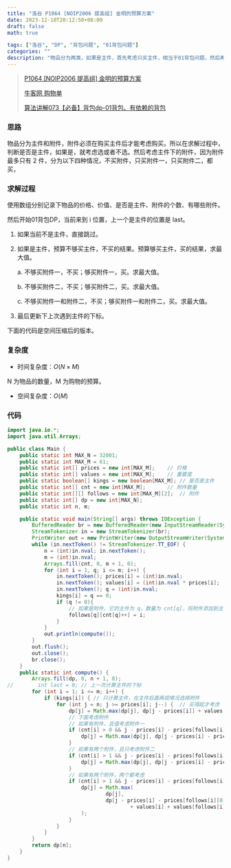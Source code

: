 ```yaml
---
title: "洛谷 P1064 [NOIP2006 提高组] 金明的预算方案"
date: 2023-12-10T20:12:50+08:00
draft: false
math: true

tags: ["洛谷", "DP", "背包问题", "01背包问题"]
categories: ""
description: "物品分为两类，如果是主件，首先考虑只买主件，相当于01背包问题，然后再考虑主件下的附件；如果是附件，直接逃过。"
---
```


> [P1064 [NOIP2006 提高组] 金明的预算方案](https://www.luogu.com.cn/problem/P1064)
>
> [牛客网 购物单](https://www.nowcoder.com/practice/f9c6f980eeec43ef85be20755ddbeaf4)
>
> [算法讲解073【必备】背包dp-01背包、有依赖的背包](https://www.bilibili.com/list/)


### 思路

物品分为主件和附件，附件必须在购买主件后才能考虑购买。所以在求解过程中，判断是否是主件，如果是，就考虑选或者不选。然后考虑主件下的附件，因为附件最多只有 2 件，分为以下四种情况，不买附件，只买附件一，只买附件二，都买，

### 求解过程

使用数组分别记录下物品的价格、价值、是否是主件、附件的个数、有哪些附件。

然后开始01背包DP，当前来到 i 位置，上一个是主件的位置是 last。

1. 如果当前不是主件，直接跳过。
2. 如果是主件，预算不够买主件，不买的结果。预算够买主件，买的结果，求最大值。
   
   a. 不够买附件一，不买；够买附件一，买。求最大值。

   b. 不够买附件二，不买；够买附件二，买。求最大值。

   c. 不够买附件一和附件二，不买；够买附件一和附件二，买。求最大值。
3. 最后更新下上次遇到主件的下标。

下面的代码是空间压缩后的版本。

### 复杂度

- 时间复杂度：$O(N \times M)$

N 为物品的数量，M 为购物的预算。

- 空间复杂度：$O(M)$

### 代码

```java
import java.io.*;
import java.util.Arrays;

public class Main {
    public static int MAX_N = 32001;
    public static int MAX_M = 61;
    public static int[] prices = new int[MAX_M];    // 价格
    public static int[] values = new int[MAX_M];    // 重要度
    public static boolean[] kings = new boolean[MAX_M]; // 是否是主件
    public static int[] cnt = new int[MAX_M];       // 附件数量
    public static int[][] follows = new int[MAX_M][2];  // 附件
    public static int[] dp = new int[MAX_N];
    public static int n, m;

    public static void main(String[] args) throws IOException {
        BufferedReader br = new BufferedReader(new InputStreamReader(System.in));
        StreamTokenizer in = new StreamTokenizer(br);
        PrintWriter out = new PrintWriter(new OutputStreamWriter(System.out));
        while (in.nextToken() != StreamTokenizer.TT_EOF) {
            n = (int)in.nval; in.nextToken();
            m = (int)in.nval;
            Arrays.fill(cnt, 0, m + 1, 0);
            for (int i = 1, q; i <= m; i++) {
                in.nextToken(); prices[i] = (int)in.nval;
                in.nextToken(); values[i] = (int)in.nval * prices[i];
                in.nextToken(); q = (int)in.nval;
                kings[i] = q == 0;
                if (q != 0){
                    // 如果是附件，它的主件为 q，数量为 cnt[q]，将附件添加到主件后面
                    follows[q][cnt[q]++] = i;
                }
            }
            out.println(compute());
        }
        out.flush();
        out.close();
        br.close();
    }
    public static int compute() {
        Arrays.fill(dp, 0, n + 1, 0);
//        int last = 0; // 上一次计算主件的下标
        for (int i = 1; i <= m; i++) {
            if (kings[i]) { // 只计算主件，在主件后面再视情况选择附件
                for (int j = n; j >= prices[i]; j--) {  // 买得起才考虑
                    dp[j] = Math.max(dp[j], dp[j - prices[i]] + values[i]); // 只考虑主件
                    // 下面考虑附件
                    // 如果有附件，且值考虑附件一
                    if (cnt[i] > 0 && j - prices[i] - prices[follows[i][0]] >= 0) {
                        dp[j] = Math.max(dp[j], dp[j - prices[i] - prices[follows[i][0]]] + values[i] + values[follows[i][0]]);
                    }
                    // 如果有两个附件，且只考虑附件二
                    if (cnt[i] > 1 && j - prices[i] - prices[follows[i][1]] >= 0) {
                        dp[j] = Math.max(dp[j], dp[j - prices[i] - prices[follows[i][1]]] + values[i] + values[follows[i][1]]);
                    }
                    // 如果有两个附件，两个都考虑
                    if (cnt[i] > 1 && j - prices[i] - prices[follows[i][0]] - prices[follows[i][1]] >= 0) {
                        dp[j] = Math.max(
                                dp[j],
                                dp[j - prices[i] - prices[follows[i][0]] - prices[follows[i][1]]]
                                        + values[i] + values[follows[i][0]] + values[follows[i][1]]
                        );
                    }
                }
            }
        }
        return dp[n];
    }
}
```